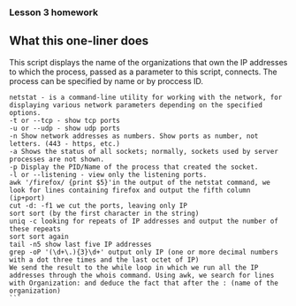 ### Lesson 3 homework

## What this one-liner does
This script displays the name of the organizations that own the IP addresses to which the process, passed as a parameter to this script, connects. The process can be specified by name or by proccess ID.
````
netstat - is a command-line utility for working with the network, for displaying various network parameters depending on the specified options.
-t or --tcp - show tcp ports
-u or --udp - show udp ports
-n Show network addresses as numbers. Show ports as number, not letters. (443 - https, etc.)
-a Shows the status of all sockets; normally, sockets used by server processes are not shown.
-p Display the PID/Name of the process that created the socket.
-l or --listening - view only the listening ports.
awk '/firefox/ {print $5}'in the output of the netstat command, we look for lines containing firefox and output the fifth column (ip+port)
cut -d: -f1 we cut the ports, leaving only IP
sort sort (by the first character in the string)
uniq -c looking for repeats of IP addresses and output the number of these repeats
sort sort again
tail -n5 show last five IP addresses
grep -oP '(\d+\.){3}\d+' output only IP (one or more decimal numbers with a dot three times and the last octet of IP)
We send the result to the while loop in which we run all the IP addresses through the whois command. Using awk, we search for lines with Organization: and deduce the fact that after the : (name of the organization)
```
